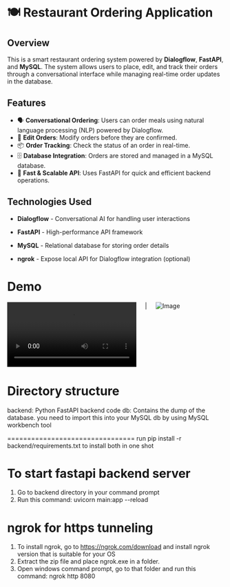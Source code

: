# 🍽️ Restaurant Ordering Application

## Overview
This is a smart restaurant ordering system powered by **Dialogflow**, **FastAPI**, and **MySQL**. The system allows users to place, edit, and track their orders through a conversational interface while managing real-time order updates in the database.

## Features
- 🗣️ **Conversational Ordering**: Users can order meals using natural language processing (NLP) powered by Dialogflow.
- 📝 **Edit Orders**: Modify orders before they are confirmed.
- 📦 **Order Tracking**: Check the status of an order in real-time.
- 🗄️ **Database Integration**: Orders are stored and managed in a MySQL database.
- 🚀 **Fast & Scalable API**: Uses FastAPI for quick and efficient backend operations.

## Technologies Used
- **Dialogflow** - Conversational AI for handling user interactions
- **FastAPI** - High-performance API framework
- **MySQL** - Relational database for storing order details

- **ngrok** - Expose local API for Dialogflow integration (optional)

Demo
================================
<div style="display: flex; gap: 20px;">
    <video width="auto" height="auto" src="https://github.com/user-attachments/assets/568fdf1e-7365-4bab-9768-8ae18534f434" style="border: none;"></video>|<img src="https://github.com/user-attachments/assets/e8c754d9-4dc6-4f4e-a0a5-4651363c9fd2" alt="Image" style="width: auto; height: auto;">
</div>


Directory structure
================================
backend: Python FastAPI backend code
db: Contains the dump of the database. you need to import this into your MySQL db by using MySQL workbench tool

================================
run pip install -r backend/requirements.txt to install both in one shot

To start fastapi backend server
================================
1. Go to backend directory in your command prompt
2. Run this command: uvicorn main:app --reload

ngrok for https tunneling
================================
1. To install ngrok, go to https://ngrok.com/download and install ngrok version that is suitable for your OS
2. Extract the zip file and place ngrok.exe in a folder.
3. Open windows command prompt, go to that folder and run this command: ngrok http 8080

